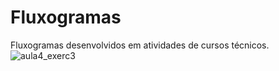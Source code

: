 # Fluxogramas
Fluxogramas desenvolvidos em atividades de cursos técnicos.
![aula4_exerc3](https://user-images.githubusercontent.com/106556028/192264043-3e7c0a1d-3e27-4424-a713-bedc47dd1638.jpg)
